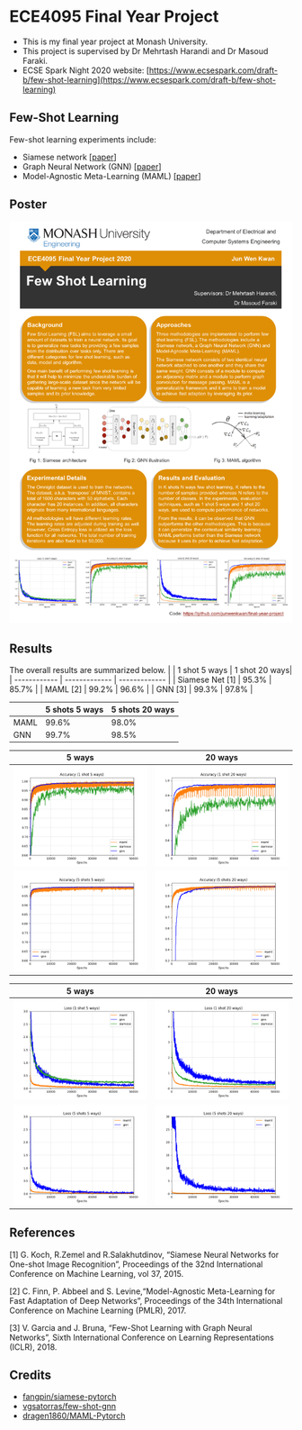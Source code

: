 # ECE4095 Final Year Project
* This is my final year project at Monash University. 
* This project is supervised by Dr Mehrtash Harandi and Dr Masoud Faraki.
* ECSE Spark Night 2020 website: [https://www.ecsespark.com/draft-b/few-shot-learning](https://www.ecsespark.com/draft-b/few-shot-learning)

## Few-Shot Learning 
Few-shot learning experiments include:
* Siamese network [[paper](https://www.cs.cmu.edu/~rsalakhu/papers/oneshot1.pdf)]
* Graph Neural Network (GNN) [[paper](https://openreview.net/pdf?id=BJj6qGbRW)]
* Model-Agnostic Meta-Learning (MAML) [[paper](https://arxiv.org/pdf/1703.03400.pdf)]
## Poster
![poster](./images/poster.png)

## Results
The overall results are summarized below.
|              | 1 shot 5 ways | 1 shot 20 ways|
| ------------ | ------------- | ------------- |
| Siamese Net [1]  | 95.3% | 85.7% |
| MAML [2]  | 99.2% | 96.6% |
| GNN [3]  | 99.3% | 97.8% |


|              | 5 shots 5 ways | 5 shots 20 ways|
| ------------ | ------------- | ------------- |
| MAML  | 99.6% | 98.0% |
| GNN   | 99.7% | 98.5% |

| 5 ways      | 20 ways       |
| -------------- | -------------- |
| ![1shot5ways](./images/acc_1_shot_5_ways.png) | ![1shot20ways](./images/acc_1_shot_20_ways.png) |
| ![5shots5ways](./images/acc_5_shots_5_ways.png) | ![5shots20ways](./images/acc_5_shots_20_ways.png) |


| 5 ways      | 20 ways       |
| -------------- | -------------- |
| ![1shot5ways](./images/loss_1_shot_5_ways.png) | ![1shot20ways](./images/loss_1_shot_20_ways.png) |
| ![5shots5ways](./images/loss_5_shots_5_ways.png) | ![5shots20ways](./images/loss_5_shots_20_ways.png) |

## References
[1] G. Koch, R.Zemel and R.Salakhutdinov, “Siamese Neural Networks for One-shot Image Recognition”, Proceedings of the 32nd International Conference on Machine Learning, vol 37, 2015.

[2] C. Finn, P. Abbeel and S. Levine,“Model-Agnostic Meta-Learning for Fast Adaptation of Deep Networks”, Proceedings of the 34th International Conference on Machine Learning (PMLR), 2017.

[3] V. Garcia and J. Bruna, “Few-Shot Learning with Graph Neural Networks”, Sixth International Conference on Learning Representations (ICLR), 2018.

## Credits
* [fangpin/siamese-pytorch](https://github.com/fangpin/siamese-pytorch)
* [vgsatorras/few-shot-gnn](https://github.com/vgsatorras/few-shot-gnn)
* [dragen1860/MAML-Pytorch](https://github.com/dragen1860/MAML-Pytorch)
